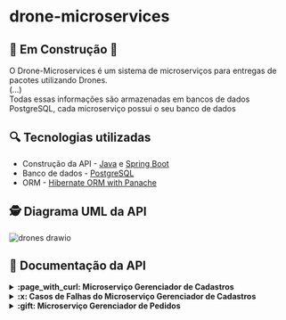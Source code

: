 # drone-microservices
## 🔧​ Em Construção 🔧​
O Drone-Microservices é um sistema de microserviços para entregas de pacotes utilizando Drones.<br>
(...)
<br>
Todas essas informações são armazenadas em bancos de dados PostgreSQL, cada microserviço possui o seu banco de dados<br>

## :mag: Tecnologias utilizadas
- Construção da API - [Java](https://www.oracle.com/br/java/technologies/javase/jdk11-archive-downloads.html) e [Spring Boot](https://spring.io/projects/spring-boot)<br>
- Banco de dados - [PostgreSQL](https://www.postgresql.org/) <br>
-  ORM - [Hibernate ORM with Panache](https://quarkus.io/guides/hibernate-orm-panache) <br>

## 🕵 Diagrama UML da API <br>

![drones drawio](https://github.com/user-attachments/assets/414ee0c9-b5c4-4bba-843f-050befab75fe)

## 🔎 Documentação da API
<details>
<summary><strong>:page_with_curl: Microserviço Gerenciador de Cadastros  </strong></summary><br/>

- Cadastro de usuário

```
  POST /register/user
```
OBS: Não é possível cadastrar CPF e E-mail duplicados.

| Parâmetro   | Tipo       | Descrição                           |
| :---------- | :--------- | :---------------------------------- |
| `nome` | `string` |   nome do usuário |
| `sobrenome` | `string` |  sobrenome do usuário |
| `cpf` | `string` |   CPF do usuário|
| `email` | `string` |   e-mail do usuário |
| `telefone` | `string` |   telefone do usuário |
| `senha` | `string` |   senha de acesso |

  Corpo da resposta: <br/>
  
  
  ```json
  {
"id": 1,
"nome": "John",
"sobrenome": "Martinez",
"email": "xxxx@gmail.com",
"telefone": "5531987198765",
  }
  ```
:white_check_mark: STATUS 201 CREATED

- Busca de usuário por CPF

```
  GET /register/user/cpf/:cpf
```
  Corpo da resposta: <br/>
  
  
  ```json
{
	"id": 1,
	"nome": "John",
	"sobrenome": "Martinez",
	"email": "xxxx@gmail.com",
	"enderecos": [
		{
			"id": 1,
			"logradouro": "Andradas",
			"numero": 200,
			"complemento": "apt101",
			"bairro": "Centro",
			"cidade": "Belo Horizonte",
			"estado": "Minas Gerais",
			"cep": "30120-010",
			"latitude": "-19.8244097",
			"longitude": "-43.9788706",
		}
	],
	"telefone": "5531987191234"
}
  ```
:white_check_mark: STATUS 200 OK

- Busca de usuário por id

```
  GET /register/user/id/:id
```
  Corpo da resposta: <br/>
  
  
  ```json
{
	"id": 1,
	"nome": "John",
	"sobrenome": "Martinez",
	"email": "xxxx@gmail.com",
	"enderecos": [
		{
			"id": 1,
			"logradouro": "Andradas",
			"numero": 200,
			"complemento": "apt101",
			"bairro": "Centro",
			"cidade": "Belo Horizonte",
			"estado": "Minas Gerais",
			"cep": "30120-010",
			"latitude": "-19.8244097",
			"longitude": "-43.9788706",
		}
	],
	"telefone": "5531987191234"
}
  ```
:white_check_mark: STATUS 200 OK

- Edição os dados cadastrais de um usuário

```
 PUT /register/user/id/:id
```
OBS: Não é permitido editar o CPF.

| Parâmetro   | Tipo       | Descrição                           |
| :---------- | :--------- | :---------------------------------- |
| `nome` | `string` |   nome do usuário |
| `sobrenome` | `string` |  sobrenome do usuário |
| `cpf` | `string` |   CPF do usuário|
| `email` | `string` |   e-mail do usuário |
| `telefone` | `string` |   telefone do usuário |
| `senha` | `string` |   senha de acesso |

  Corpo da resposta: <br/>
  
  
  ```json
  {
"id": 1,
"nome": "John",
"sobrenome": "Martinez",
"email": "xxxx@gmail.com",
"telefone": "5531987198765",
  }
  ```
:white_check_mark: STATUS 200 OK

- cadastro de um endereço

```
 POST /register/address
```
OBS: Não é possível cadastrar um endereço para um usuário inexistente.

| Parâmetro   | Tipo       | Descrição                           |
| :---------- | :--------- | :---------------------------------- |
| `usuarioId` | `long` |   id do usuário |
| `logradouro` | `string` | logradouro do usuário |
| `numero` | `long` |   numero do logradouro |
| `complemento` | `string` |  complemento do logradouro |
| `bairro` | `string` |   bairro do logradouro |
| `cidade` | `string` |   cidade do usuário |
| `estado` | `string` |   estado a qual a cidade pertence|
| `cep` | `string` |   CEP do logradouro|

  Corpo da resposta: <br/>
  
  
  ```json
{
    "id": 1,
    "logradouro": "Afonso Pena",
    "numero": 84,
    "complemento": "apt202",
    "bairro": "Centro",
    "cidade": "Belo Horizonte",
    "estado": "Minas Gerais",
    "cep": "30130002",
    "latitude": null,
    "longitude": null,
}
  ```
:white_check_mark: STATUS 201 CREATED

- Busca os endereços de usuário pelo seu id

```
GET /register/address/user/:id
```
  Corpo da resposta: <br/>
  
  
  ```json
[
	{
		"id": 1,
		"logradouro": "Andradas",
		"numero": 200,
		"complemento": "apt101",
		"bairro": "Centro",
		"cidade": "Belo Horizonte",
		"estado": "Minas Gerais",
		"cep": "30120-010",
		"latitude": "-19.8244097",
		"longitude": "-43.9788706",
	}
]
  ```
:white_check_mark: STATUS 200 OK

- Busca um endereço pelo seu id

```
GET /register/address/:id
```
  Corpo da resposta: <br/>
  
  
  ```json
	{
		"id": 1,
		"logradouro": "Andradas",
		"numero": 200,
		"complemento": "apt101",
		"bairro": "Centro",
		"cidade": "Belo Horizonte",
		"estado": "Minas Gerais",
		"cep": "30120-010",
		"latitude": "-19.8244097",
		"longitude": "-43.9788706",
	}
  ```
:white_check_mark: STATUS 200 OK

- Deleta um endereço pelo seu id

```
DELETE /register/address/:id
```
  Corpo da resposta: <br/>
  
  
  ```json
Endereço deletado com sucesso
  ```
:white_check_mark: STATUS 200 OK

- Edita um endereço pelo seu  id

```
PUT /register/address/:id
```
| Parâmetro   | Tipo       | Descrição                           |
| :---------- | :--------- | :---------------------------------- |
| `logradouro` | `string` | logradouro do usuário |
| `numero` | `long` |   numero do logradouro |
| `complemento` | `string` |  complemento do logradouro |
| `bairro` | `string` |   bairro do logradouro |
| `cidade` | `string` |   cidade do usuário |
| `estado` | `string` |   estado a qual a cidade pertence|
| `cep` | `string` |   CEP do logradouro|

  Corpo da resposta: <br/>
  
  
  ```json
{
    "id": 1,
    "logradouro": "Afonso Pena",
    "numero": 84,
    "complemento": "apt202",
    "bairro": "Centro",
    "cidade": "Belo Horizonte",
    "estado": "Minas Gerais",
    "cep": "30130002",
    "latitude": "-19.9650549",
    "longitude": "-43.803484",
}
  ```
:white_check_mark: STATUS 200 OK

- Cadastro um Drone

```
POST /register/drone
```
OBS: Não é possível cadastrar um drone com um status inexistente
  
| Parâmetro   | Tipo       | Descrição                           |
| :---------- | :--------- | :---------------------------------- |
| `modelo` | `string` | modelo do drone |
| `marca` | `string` |  marca do drone  |
| `ano` | `string` |  ano de fabricação do drone |
| `status` | `string` |   enun dos status possíveis para o drone|

  Corpo da resposta: <br/>
  
  
  ```json
{
"id": 1,
"modelo": "x",
"marca": "DJI",
"ano": "2018",
"status": "DISPONIVEL"
}
  ```
:white_check_mark: STATUS 201 CREATED

- Busca um drone pelo id

```
GET /register/drone/:id
```

  Corpo da resposta: <br/>
  
  
  ```json
{
"id": 1,
"modelo": "x",
"marca": "DJI",
"ano": "2018",
"status": "DISPONIVEL"
}
  ```
:white_check_mark: STATUS 200 ok

- Edita o status de um drone

```
PUT /register/drone/:id/status/:status
```
OBS: Não é possível editar um drone com status diferente dos pré-estabelecidos.

  Corpo da resposta: <br/>
  
  
  ```json
{
"id": 1,
"modelo": "x",
"marca": "DJI",
"ano": "2018",
"status": "EM_ROTA"
}
  ```
:white_check_mark: STATUS 200 OK

- Busca todos os drones cadastrados

```
GET /register/drone
```

  Corpo da resposta: <br/>
  
  
  ```json
[
	{
		"id": 1,
		"modelo": "x",
		"marca": "DJI",
		"ano": "2018",
		"status": "EM_ROTA"
	},
	{
		"id": 2,
		"modelo": " z908",
		"marca": "xiaomi",
		"ano": "2024",
		"status": "DISPONIVEL"
	}
]
  ```
:white_check_mark: STATUS 200 OK

- Busca drones por tipo de status

```
GET /register/drone/status/:status
```
OBS: Não é possível buscar um drone com status diferente dos pré-estabelecidos.

  Corpo da resposta: <br/>
  
  
  ```json
[
	{
		"id": 1,
		"modelo": "x",
		"marca": "DJI",
		"ano": "2018",
		"status": "EM_ROTA"
	},
	{
		"id": 2,
		"modelo": " z908",
		"marca": "xiaomi",
		"ano": "2024",
		"status": "EM_ROTA"
	}
]
  ```
:white_check_mark: STATUS 200 OK

</details>
<details>
<summary><strong>:x: Casos de Falhas do Microserviço Gerenciador de Cadastros </strong></summary><br/>

- Ao tentar cadastrar um usuário com CPF e e-mail já existentes na base de dados deve  emitir a exceção `UsuarioExistenteException`<br><br>
:warning: STATUS 409 - CONFLICT
 ```json
	CPF ou Email já cadastrado
  ```
- Ao buscar por um usuário inexistente deve emitir a exceção `UsuarioNaoExistenteException`<br><br>
:warning: STATUS 404 - NOT FOUND
 ```json
	Usuário não encontrado
  ```
- Ao tentar edita o CPF de um usuário deve  emitir a exceção `EdicaoNaoPermitidaException`<br><br>
:x: STATUS 403 - FORBIDDEN
 ```json
	Edição não permitida
  ```
- Ao buscar por um endereço inexistente deve emitir a exceção `EnderecoNaoExistenteException`<br><br>
:warning: STATUS 404 - NOT FOUND
 ```json
	Endereço não encontrado
  ```
- Ao tentar cadastrar, editar ou buscar por um drone com um status diferente dos pré-estabelecidos deve  emitir a exceção `StatusInvalidoExceptionn`<br><br>
:x: STATUS 403 - FORBIDDEN
 ```json
	Status inexistente
 ```

- Ao buscar por um drone inexistente deve emitir a exceção `DroneNaoExistenteException`<br><br>
:warning: STATUS 404 - NOT FOUND
 ```json
	Drone não encontrado
  ```
</details>

<details>
<summary><strong>:gift: Microserviço Gerenciador de Pedidos  </strong></summary><br/>
	
- Cadastro de um Pedido

```
POST /order
```
  
| Parâmetro   | Tipo       | Descrição                           |
| :---------- | :--------- | :---------------------------------- |
| `dataPedido` | `LocalDateTime` | data do pedido |
| `status:` | `string` |  "criado"  |
| `remetenteId` | `long` |  id de identificação do remetente |
| `destinatarioId` | `long` |   id de identificação do destinatário |
| `enderecoId` | `long` |   id de identificação do endereço de entrega |

  Corpo da resposta: <br/>
  
  ```json
  {
	"id": 1,
	"dataPedido": "2024-12-03T10:15:30",
	"dataEntrega": null,
	"status": "CRIADO",
	"endereco": {
		"logradouro": "Afonso Pena",
		"numero": 84,
		"complemento": "apt202",
		"bairro": "Centro",
		"cidade": "Belo Horizonte",
		"estado": "Minas Gerais",
		"cep": "30130002"
	},
	"remetente": {
		"id": 1,
		"nome": "Joe",
		"sobrenome": "Batista",
		"email": "je@gmail.com",
		"telefone": "5531987191832"
	},
	"destinatario": {
		"id": 1,
		"nome": "Joe",
		"sobrenome": "Batista",
		"email": "je@gmail.com",
		"telefone": "5531987191832"
	},
	"droneId": null
}

  ```
:white_check_mark: STATUS 201 CREATED

- Busca um pedido pelo id

```
GET /order/:id
```
Corpo da resposta: <br/>

  ```json
  {
	"id": 1,
	"dataPedido": "2024-12-03T10:15:30",
	"dataEntrega": null,
	"status": "CRIADO",
	"endereco": {
		"logradouro": "Afonso Pena",
		"numero": 84,
		"complemento": "apt202",
		"bairro": "Centro",
		"cidade": "Belo Horizonte",
		"estado": "Minas Gerais",
		"cep": "30130002"
	},
	"remetente": {
		"id": 1,
		"nome": "Joe",
		"sobrenome": "Batista",
		"email": "je@gmail.com",
		"telefone": "5531987191832"
	},
	"destinatario": {
		"id": 1,
		"nome": "Joe",
		"sobrenome": "Batista",
		"email": "je@gmail.com",
		"telefone": "5531987191832"
	},
	"droneId": 1
}

  ```
:white_check_mark: STATUS 200 OK

- Busca todos os pedidos de um usuário pelo id do usuário

```
GET /order/user/:id
```
OBS: Não é possível buscar um pedido pelo usuário id quando o microserviço gerenciador de cadastros está indisponível.

Corpo da resposta: <br/>

  ```json
  
[
	{
	"id": 1,
	"dataPedido": "2007-12-03T10:15:30",
	"dataEntrega": null,
	"status": "CRIADO",
	"enderecoId": 1,
	"remetenteId": 1,
	"destinatarioId": 2,
	"droneId": null
	}
]
  
  ```
:white_check_mark: STATUS 200 OK

- Edita um pedido pelo id

```
PUT /order/:id
```
OBS: Não é possível editar um pedido com status diferente dos pré-estabelecidos, com remetente, destinatário, endereço e drone não cadastrados e quando o microserviço gerenciador de cadastros está indisponível. Não é possível editar o drone de um pedido quando o seu status é diferente do disponível, ou quando o pedido já está em rota ou finalizado.

| Parâmetro   | Tipo       | Descrição                           |
| :---------- | :--------- | :---------------------------------- |
| `dataPedido` | `LocalDateTime` | data do pedido |
| `dataEntrega` | `LocalDateTime` | data do pedido |
| `status` | `string` |  "criado"  |
| `remetenteId` | `long` |  id de identificação do remetente |
| `destinatarioId` | `long` |   id de identificação do destinatário |
| `enderecoId` | `long` |   id de identificação do endereço de entrega |
| `droneId` | `long` |   id de identificação do drone destinado a realizar a entrega |

  Corpo da resposta: <br/>
  
  ```json
  {
	"id": 1,
	"dataPedido": "2024-12-03T10:15:30",
	"dataEntrega": "2024-12-03T10:15:30",
	"status": "CANCELADO",
	"endereco": {
		"logradouro": "Afonso Pena",
		"numero": 84,
		"complemento": "apt202",
		"bairro": "Centro",
		"cidade": "Belo Horizonte",
		"estado": "Minas Gerais",
		"cep": "30130002"
	},
	"remetente": {
		"id": 1,
		"nome": "Joe",
		"sobrenome": "Batista",
		"email": "je@gmail.com",
		"telefone": "5531987191832"
	},
	"destinatario": {
		"id": 1,
		"nome": "Joe",
		"sobrenome": "Batista",
		"email": "je@gmail.com",
		"telefone": "5531987191832"
	},
	"droneId": 3
}

  ```
:white_check_mark: STATUS 200 OK

</details>
